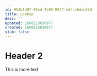 ```yaml
---
id: 953bfa97-40ed-4b88-8477-edfca6dac06d
title: Lookup
desc: ''
updated: 1600228630977
created: 1600228630977
stub: false
---
```




# Header 2

This is more text